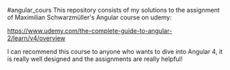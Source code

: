 #angular_cours
This repository consists of my solutions to the assignment of Maximilian Schwarzmüller's Angular course on udemy:

https://www.udemy.com/the-complete-guide-to-angular-2/learn/v4/overview

I can recommend this course to anyone who wants to dive into Angular 4, it is really well designed and the assignments are really helpful! 

